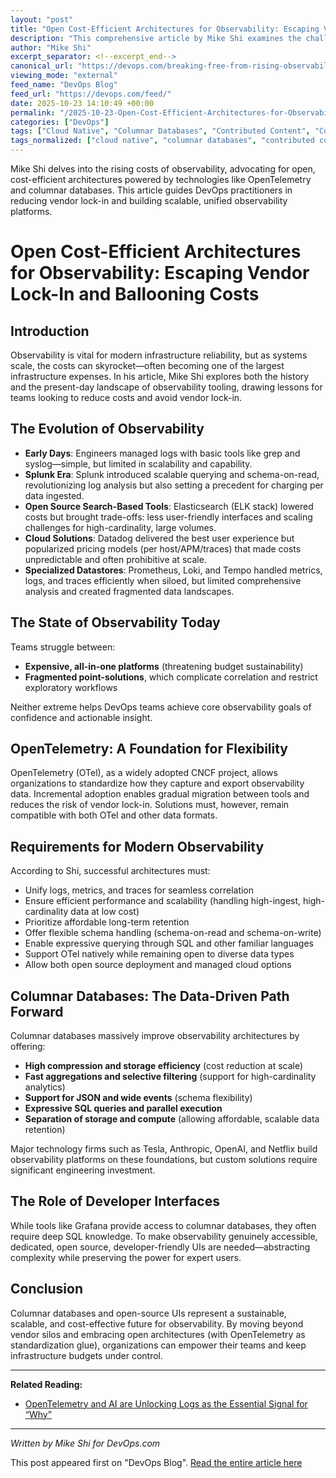 ```yaml
---
layout: "post"
title: "Open Cost-Efficient Architectures for Observability: Escaping Vendor Lock-In and Ballooning Costs"
description: "This comprehensive article by Mike Shi examines the challenges posed by high observability costs and vendor lock-in, analyzing the history and evolution of observability tools and data stores. It explores the trade-offs between proprietary solutions and open source, highlights OpenTelemetry's role in standardization, and argues for open, unified, developer-friendly architectures—supported by columnar databases—to achieve cost-effective, scalable, and flexible observability."
author: "Mike Shi"
excerpt_separator: <!--excerpt_end-->
canonical_url: "https://devops.com/breaking-free-from-rising-observability-costs-with-open-cost-efficient-architectures/"
viewing_mode: "external"
feed_name: "DevOps Blog"
feed_url: "https://devops.com/feed/"
date: 2025-10-23 14:10:49 +00:00
permalink: "/2025-10-23-Open-Cost-Efficient-Architectures-for-Observability-Escaping-Vendor-Lock-In-and-Ballooning-Costs.html"
categories: ["DevOps"]
tags: ["Cloud Native", "Columnar Databases", "Contributed Content", "Cost Optimization", "Datadog", "DevOps", "Elasticsearch", "Grafana", "Logging", "Logs", "Loki", "Metrics", "Monitoring And Observability", "Observability", "OpenTelemetry", "OTel", "Posts", "Prometheus", "Schema On Read", "Schema On Write", "Social Facebook", "Social LinkedIn", "Social X", "Splunk", "SQL", "Tempo", "Traces", "Vendor Lock in"]
tags_normalized: ["cloud native", "columnar databases", "contributed content", "cost optimization", "datadog", "devops", "elasticsearch", "grafana", "logging", "logs", "loki", "metrics", "monitoring and observability", "observability", "opentelemetry", "otel", "posts", "prometheus", "schema on read", "schema on write", "social facebook", "social linkedin", "social x", "splunk", "sql", "tempo", "traces", "vendor lock in"]
---
```


Mike Shi delves into the rising costs of observability, advocating for open, cost-efficient architectures powered by technologies like OpenTelemetry and columnar databases. This article guides DevOps practitioners in reducing vendor lock-in and building scalable, unified observability platforms.<!--excerpt_end-->

# Open Cost-Efficient Architectures for Observability: Escaping Vendor Lock-In and Ballooning Costs

## Introduction

Observability is vital for modern infrastructure reliability, but as systems scale, the costs can skyrocket—often becoming one of the largest infrastructure expenses. In his article, Mike Shi explores both the history and the present-day landscape of observability tooling, drawing lessons for teams looking to reduce costs and avoid vendor lock-in.

## The Evolution of Observability

- **Early Days**: Engineers managed logs with basic tools like grep and syslog—simple, but limited in scalability and capability.
- **Splunk Era**: Splunk introduced scalable querying and schema-on-read, revolutionizing log analysis but also setting a precedent for charging per data ingested.
- **Open Source Search-Based Tools**: Elasticsearch (ELK stack) lowered costs but brought trade-offs: less user-friendly interfaces and scaling challenges for high-cardinality, large volumes.
- **Cloud Solutions**: Datadog delivered the best user experience but popularized pricing models (per host/APM/traces) that made costs unpredictable and often prohibitive at scale.
- **Specialized Datastores**: Prometheus, Loki, and Tempo handled metrics, logs, and traces efficiently when siloed, but limited comprehensive analysis and created fragmented data landscapes.

## The State of Observability Today

Teams struggle between:

- **Expensive, all-in-one platforms** (threatening budget sustainability)
- **Fragmented point-solutions**, which complicate correlation and restrict exploratory workflows

Neither extreme helps DevOps teams achieve core observability goals of confidence and actionable insight.

## OpenTelemetry: A Foundation for Flexibility

OpenTelemetry (OTel), as a widely adopted CNCF project, allows organizations to standardize how they capture and export observability data. Incremental adoption enables gradual migration between tools and reduces the risk of vendor lock-in. Solutions must, however, remain compatible with both OTel and other data formats.

## Requirements for Modern Observability

According to Shi, successful architectures must:

- Unify logs, metrics, and traces for seamless correlation
- Ensure efficient performance and scalability (handling high-ingest, high-cardinality data at low cost)
- Prioritize affordable long-term retention
- Offer flexible schema handling (schema-on-read and schema-on-write)
- Enable expressive querying through SQL and other familiar languages
- Support OTel natively while remaining open to diverse data types
- Allow both open source deployment and managed cloud options

## Columnar Databases: The Data-Driven Path Forward

Columnar databases massively improve observability architectures by offering:

- **High compression and storage efficiency** (cost reduction at scale)
- **Fast aggregations and selective filtering** (support for high-cardinality analytics)
- **Support for JSON and wide events** (schema flexibility)
- **Expressive SQL queries and parallel execution**
- **Separation of storage and compute** (allowing affordable, scalable data retention)

Major technology firms such as Tesla, Anthropic, OpenAI, and Netflix build observability platforms on these foundations, but custom solutions require significant engineering investment.

## The Role of Developer Interfaces

While tools like Grafana provide access to columnar databases, they often require deep SQL knowledge. To make observability genuinely accessible, dedicated, open source, developer-friendly UIs are needed—abstracting complexity while preserving the power for expert users.

## Conclusion

Columnar databases and open-source UIs represent a sustainable, scalable, and cost-effective future for observability. By moving beyond vendor silos and embracing open architectures (with OpenTelemetry as standardization glue), organizations can empower their teams and keep infrastructure budgets under control.

---

**Related Reading:**

- [OpenTelemetry and AI are Unlocking Logs as the Essential Signal for “Why”](https://devops.com/opentelemetry-and-ai-are-unlocking-logs-as-the-essential-signal-for-why/)

---

*Written by Mike Shi for DevOps.com*

This post appeared first on "DevOps Blog". [Read the entire article here](https://devops.com/breaking-free-from-rising-observability-costs-with-open-cost-efficient-architectures/)
